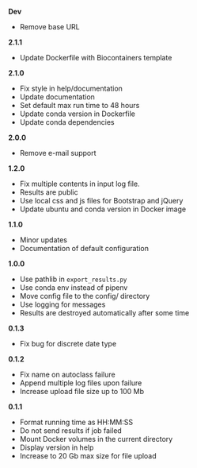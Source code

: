 **Dev**
- Remove base URL

**2.1.1**
- Update Dockerfile with Biocontainers template

**2.1.0**
- Fix style in help/documentation
- Update documentation
- Set default max run time to 48 hours
- Update conda version in Dockerfile
- Update conda dependencies

**2.0.0**
- Remove e-mail support

**1.2.0**
- Fix multiple contents in input log file.
- Results are public
- Use local css and js files for Bootstrap and jQuery
- Update ubuntu and conda version in Docker image

**1.1.0**
- Minor updates
- Documentation of default configuration 
  
**1.0.0**
- Use pathlib in `export_results.py`
- Use conda env instead of pipenv
- Move config file to the config/ directory
- Use logging for messages
- Results are destroyed automatically after some time

**0.1.3**
- Fix bug for discrete date type

**0.1.2**
- Fix name on autoclass failure
- Append multiple log files upon failure
- Increase upload file size up to 100 Mb

**0.1.1**
- Format running time as HH:MM:SS
- Do not send results if job failed
- Mount Docker volumes in the current directory
- Display version in help
- Increase to 20 Gb max size for file upload
